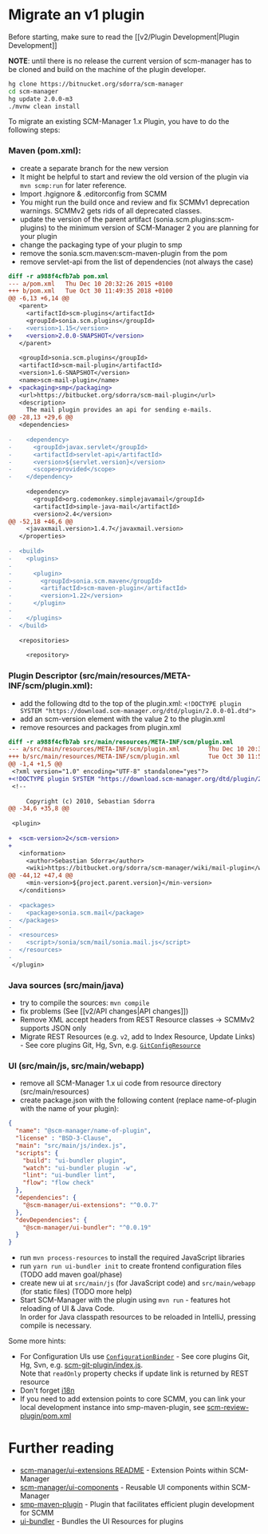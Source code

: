 # Migrate an v1 plugin

Before starting, make sure to read the [[v2/Plugin Development|Plugin Development]]

**NOTE**: until there is no release the current version of scm-manager has to be cloned and build on the machine
of the plugin developer.

```bash
hg clone https://bitnucket.org/sdorra/scm-manager
cd scm-manager
hg update 2.0.0-m3
./mvnw clean install
```

To migrate an existing SCM-Manager 1.x Plugin, you have to do the following steps:

### Maven (pom.xml):

* create a separate branch for the new version
* It might be helpful to start and review the old version of the plugin via `mvn scmp:run` for later reference.
* Import .hgignore & .editorconfig from SCMM
* You might run the build once and review and fix SCMMv1 deprecation warnings. SCMMv2 gets rids of all deprecated classes.
* update the version of the parent artifact (sonia.scm.plugins:scm-plugins) to the minimum version of SCM-Manager 2 you are planning for your plugin
* change the packaging type of your plugin to smp 
* remove the sonia.scm.maven:scm-maven-plugin from the pom
* remove servlet-api from the list of dependencies (not always the case)


```diff
diff -r a988f4cfb7ab pom.xml
--- a/pom.xml   Thu Dec 10 20:32:26 2015 +0100
+++ b/pom.xml   Tue Oct 30 11:49:35 2018 +0100
@@ -6,13 +6,14 @@
   <parent>
     <artifactId>scm-plugins</artifactId>
     <groupId>sonia.scm.plugins</groupId>
-    <version>1.15</version>
+    <version>2.0.0-SNAPSHOT</version>
   </parent>
 
   <groupId>sonia.scm.plugins</groupId>
   <artifactId>scm-mail-plugin</artifactId>
   <version>1.6-SNAPSHOT</version>
   <name>scm-mail-plugin</name>
+  <packaging>smp</packaging>
   <url>https://bitbucket.org/sdorra/scm-mail-plugin</url>
   <description>
     The mail plugin provides an api for sending e-mails. 
@@ -28,13 +29,6 @@
   <dependencies>
 
-    <dependency>
-      <groupId>javax.servlet</groupId>
-      <artifactId>servlet-api</artifactId>
-      <version>${servlet.version}</version>
-      <scope>provided</scope>
-    </dependency>
 
     <dependency>
       <groupId>org.codemonkey.simplejavamail</groupId>
       <artifactId>simple-java-mail</artifactId>
       <version>2.4</version>
@@ -52,18 +46,6 @@
     <javaxmail.version>1.4.7</javaxmail.version>
   </properties>
   
-  <build>
-    <plugins>
-      
-      <plugin>
-        <groupId>sonia.scm.maven</groupId>
-        <artifactId>scm-maven-plugin</artifactId>
-        <version>1.22</version>
-      </plugin>
-      
-    </plugins>
-  </build>
   
   <repositories>
     
     <repository>
```

### Plugin Descriptor (src/main/resources/META-INF/scm/plugin.xml):

* add the following dtd to the top of the plugin.xml: `<!DOCTYPE plugin SYSTEM "https://download.scm-manager.org/dtd/plugin/2.0.0-01.dtd">`
* add an scm-version element with the value 2 to the plugin.xml
* remove resources and packages from plugin.xml

```diff
diff -r a988f4cfb7ab src/main/resources/META-INF/scm/plugin.xml
--- a/src/main/resources/META-INF/scm/plugin.xml        Thu Dec 10 20:32:26 2015 +0100
+++ b/src/main/resources/META-INF/scm/plugin.xml        Tue Oct 30 11:55:15 2018 +0100
@@ -1,4 +1,5 @@
 <?xml version="1.0" encoding="UTF-8" standalone="yes"?>
+<!DOCTYPE plugin SYSTEM "https://download.scm-manager.org/dtd/plugin/2.0.0-01.dtd">
 <!--
 
     Copyright (c) 2010, Sebastian Sdorra
@@ -34,6 +35,8 @@
 
 <plugin>
 
+  <scm-version>2</scm-version>
+
   <information>
     <author>Sebastian Sdorra</author>
     <wiki>https://bitbucket.org/sdorra/scm-manager/wiki/mail-plugin</wiki>
@@ -44,12 +47,4 @@
     <min-version>${project.parent.version}</min-version>
   </conditions>
 
-  <packages>
-    <package>sonia.scm.mail</package>
-  </packages>
-
-  <resources>
-    <script>/sonia/scm/mail/sonia.mail.js</script>
-  </resources>
-
 </plugin>
```

### Java sources (src/main/java)

* try to compile the sources: `mvn compile`
* fix problems (See [[v2/API changes|API changes]])
* Remove  XML accept headers from REST Resource classes -> SCMMv2 supports JSON only
* Migrate REST Resources (e.g. `v2`, add to Index Resource, Update Links) - See core plugins Git, Hg, Svn, e.g. [`GitConfigResource`](https://bitbucket.org/sdorra/scm-manager/src/3d5a24c177f33c14a7c08f19e124be03b1a877ba/scm-plugins/scm-git-plugin/src/main/java/sonia/scm/api/v2/resources/GitConfigResource.java)

### UI (src/main/js, src/main/webapp)

* remove all SCM-Manager 1.x ui code from resource directory (src/main/resources)
* create package.json with the following content (replace name-of-plugin with the name of your plugin):
```json
{
  "name": "@scm-manager/name-of-plugin",
  "license" : "BSD-3-Clause",
  "main": "src/main/js/index.js",
  "scripts": {
    "build": "ui-bundler plugin",
    "watch": "ui-bundler plugin -w",
    "lint": "ui-bundler lint",
    "flow": "flow check"
  },
  "dependencies": {
    "@scm-manager/ui-extensions": "^0.0.7"
  },
  "devDependencies": {
    "@scm-manager/ui-bundler": "^0.0.19"
  }
}
```
* run `mvn process-resources` to install the required JavaScript libraries
* run `yarn run ui-bundler init` to create frontend configuration files (TODO add maven goal/phase)
* create new ui at `src/main/js` (for JavaScript code) and `src/main/webapp` (for static files) (TODO more help)
* Start SCM-Manager with the plugin using `mvn run` - features hot reloading of UI & Java Code.  
  In order for Java classpath resources to be reloaded in IntelliJ, pressing compile is necessary.

Some more hints:

 * For Configuration UIs use [`ConfigurationBinder`](https://bitbucket.org/sdorra/scm-manager/src/c888128358712ab1f5f34ff593e1cf6854b06c08/scm-ui-components/packages/ui-components/src/config/ConfigurationBinder.js) - See core plugins Git, Hg, Svn, e.g. [scm-git-plugin/index.js](https://bitbucket.org/sdorra/scm-manager/src/6d64a380a37db63c95eccbfbf18e4500c9224d32/scm-plugins/scm-git-plugin/src/main/js/index.js).  
  Note that `readOnly` property checks if update link is returned by REST resource
 * Don't forget [i18n](https://bitbucket.org/sdorra/scm-manager/wiki/v2/i18n%20for%20Plugins)
 * If you need to add extension points to core SCMM, you can link your local development instance into smp-maven-plugin, see [scm-review-plugin/pom.xml](https://bitbucket.org/scm-manager/scm-review-plugin/src/0ea74634830ef4865afacf714de009302e26353d/pom.xml#lines-72)


# Further reading
  * [scm-manager/ui-extensions README](https://bitbucket.org/scm-manager/ui-extensions/src/master/README.md) - Extension Points within SCM-Manager
  * [scm-manager/ui-components](https://bitbucket.org/sdorra/scm-manager/src/6d64a380a37db63c95eccbfbf18e4500c9224d32/scm-ui-components/) - Reusable UI components within SCM-Manager
  * [smp-maven-plugin](https://bitbucket.org/scm-manager/smp-maven-plugin/src/default/) - Plugin that facilitates efficient plugin development for SCMM
* [ui-bundler](https://bitbucket.org/scm-manager/ui-bundler/src/master/) - Bundles the UI Resources for plugins